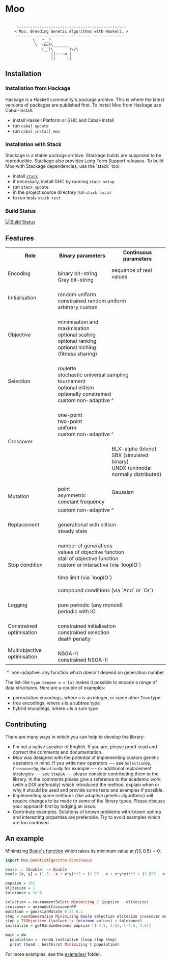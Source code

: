 Moo
===

```

     ------------------------------------------------
    < Moo. Breeding Genetic Algorithms with Haskell. >
     ------------------------------------------------
            \   ^__^
             \  (oo)\_______
                (__)\       )\/\
                    ||----w |
                    ||     ||

```

Installation
------------

### Installation from Hackage

Hackage is a Haskell community's package archive. This is where the
latest versions of packages are published first. To install Moo from
Hackage use Cabal-Install:

-   install Haskell Platform or GHC and Cabal-Install
-   run `cabal update`
-   run `cabal install moo`

### Installation with Stack

Stackage is a stable package archive. Stackage builds are supposed to be
reproducible. Stackage also provides Long Term Support releases. To
build Moo with Stackage dependencies, use the \`stack\` tool:

-   install [`stack`](https://docs.haskellstack.org/)
-   if necessary, install GHC by running `stack setup`
-   run `stack update`
-   in the project source directory run `stack build`
-   to run tests `stack test`

### Build Status

[![Build Status](https://travis-ci.org/astanin/moo.svg?branch=master)](https://travis-ci.org/astanin/moo)

Features
--------

<table class="tg">
  <tr>
    <th class="tg-9wq8"><span style="font-weight:bold">Role</span></th>
    <th class="tg-9wq8"><span style="font-weight:bold">Binary parameters</span></th>
    <th class="tg-9wq8"><span style="font-weight:bold">Continuous parameters</span></th>
  </tr>
  <tr>
    <td class="tg-9wq8">Encoding</td>
    <td class="tg-9wq8"><br>binary bit-string<br>Gray bit-string<br></td>
    <td class="tg-9wq8">sequence of real values</td>
  </tr>
  <tr>
    <td class="tg-9wq8">Initialisation</td>
    <td class="tg-9wq8" colspan="2"><br>random uniform<br>constrained random uniform<br>arbitrary custom<br></td>
  </tr>
  <tr>
    <td class="tg-baqh">Objective</td>
    <td class="tg-baqh"><br>minimisation and maximisation<br>optional scaling<br>optional ranking<br>optional niching (fitness sharing)<br></td>
    <td class="tg-baqh"></td>
  </tr>
  <tr>
    <td class="tg-baqh">Selection</td>
    <td class="tg-baqh" colspan="2"><br>roulette<br>stochastic universal sampling<br>tournament<br>optional elitism<br>optionally constrained<br>custom non-adaptive ^<br></td>
  </tr>
  <tr>
    <td class="tg-baqh" rowspan="2">Crossover</td>
    <td class="tg-baqh" colspan="2"><br>one-point<br>two-point<br>uniform<br>custom non-adaptive ^<br></td>
  </tr>
  <tr>
    <td class="tg-baqh"></td>
    <td class="tg-baqh"><br>BLX-alpha (blend)<br>SBX (simulated binary)<br>UNDX (unimodal normally distributed)<br></td>
  </tr>
  <tr>
    <td class="tg-baqh" rowspan="2">Mutation</td>
    <td class="tg-baqh"><br>point<br>asymmetric<br>constant frequency<br></td>
    <td class="tg-baqh">Gaussian</td>
  </tr>
  <tr>
    <td class="tg-baqh" colspan="2">custom non-adaptive ^</td>
  </tr>
  <tr>
    <td class="tg-baqh">Replacement</td>
    <td class="tg-baqh" colspan="2"><br>generational with elitism<br>steady state<br></td>
  </tr>
  <tr>
    <td class="tg-baqh">Stop condition</td>
    <td class="tg-baqh" colspan="2"><br>number of generations<br>values of objective function<br>stall of objective function<br>custom or interactive (via `loopIO`)<br><br>time limit (via `loopIO`)<br><br>compound conditions (via `And` or `Or`)<br></td>
  </tr>
  <tr>
    <td class="tg-0lax">Logging</td>
    <td class="tg-0lax" colspan="2"><br>pure periodic (any monoid)<br>periodic with IO<br></td>
  </tr>
  <tr>
    <td class="tg-0lax">Constrained optimisation</td>
    <td class="tg-0lax" colspan="2"><br>constrained initialisation<br>constrained selection<br>death penalty</td>
  </tr>
  <tr>
    <td class="tg-0lax">Multiobjective optimisation</td>
    <td class="tg-0lax" colspan="2"><br>NSGA-II<br>constrained NSGA-II<br></td>
  </tr>
</table>
`^` non-adaptive: any function which doesn't depend on generation number

The list-like `type Genome a = [a]` makes it possible to encode a
range of data structures. Here are a couple of examples:

-   permutation encodings, where `a` is an integer, or some other `Enum`
    type
-   tree encodings, where `a` is a subtree type
-   hybrid encodings, where `a` is a sum type

Contributing
------------

There are many ways in which you can help to develop the library:

-   I'm not a native speaker of English. If you are, please proof-read
    and correct the comments and documentation.
-   Moo was designed with the potential of implementing custom genetic
    operators in mind. If you write new operators --- see `SelectionOp`,
    `CrossoverOp`, `MutationOp` for example --- or additional
    replacement strategies --- see `StepGA` --- please consider
    contributing them to the library. In the comments please give a
    reference to the academic work (with a DOI preferably) which
    introduced the method, explain when or why it should be used and
    provide some tests and examples if possible.
-   Implementing some methods (like adaptive genetic algorithms) will
    require changes to be made to some of the library types. Please
    discuss your approach first by lodging an issue.
-   Contribute examples. Solutions of known problems with known optima
    and interesting properties are preferable. Try to avoid examples
    which are too contrived.

An example
----------

Minimizing [Beale's
function](http://en.wikipedia.org/wiki/Test_functions_for_optimization)
which takes its minimum value at $f(3, 0.5) = 0$.

```haskell
import Moo.GeneticAlgorithm.Continuous

beale :: [Double] -> Double
beale [x, y] = (1.5 - x + x*y)**2 + (2.25 - x + x*y*y)**2 + (2.625 - x + x*y*y*y)**2

popsize = 101
elitesize = 1
tolerance = 1e-6

selection = tournamentSelect Minimizing 2 (popsize - elitesize)
crossover = unimodalCrossoverRP
mutation = gaussianMutate 0.25 0.1
step = nextGeneration Minimizing beale selection elitesize crossover mutation
stop = IfObjective (\values -> (minimum values) < tolerance)
initialize = getRandomGenomes popsize [(-4.5, 4.5), (-4.5, 4.5)]

main = do
  population <- runGA initialize (loop stop step)
  print (head . bestFirst Minimizing $ population)
```

For more examples, see the [examples/](examples/) folder.
